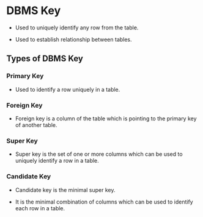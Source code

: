 # DBMS Key

- Used to uniquely identify any row from the table.

- Used to establish relationship between tables.

## Types of DBMS Key

### Primary Key

- Used to identify a row uniquely in a table.

### Foreign Key

- Foreign key is a column of the table which is pointing to the primary key of another table.

### Super Key

- Super key is the set of one or more columns which can be used to uniquely identify a row in a table.

### Candidate Key

- Candidate key is the minimal super key.

- It is the minimal combination of columns which can be used to identify each row in a table.
